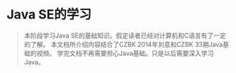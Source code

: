 # Java SE的学习

> 本阶段学习Java SE的基础知识。假定读者已经对计算机和C语言有了一定的了解。
> 本文档所介绍内容结合了CZBK 2014年刘意和CZBK 33期Java基础的视频。
> 学完文档不再需要担心Java基础。只是以后需要深入学习Java。